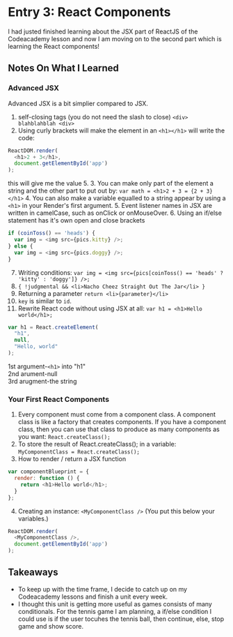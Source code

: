 # Entry 3: React Components
I had justed finished learning about the JSX part of ReactJS of the Codeacademy lesson and now I am moving
on to the second part which is learning the React components!

## Notes On What I Learned 
### Advanced JSX
Advanced JSX is a bit simplier compared to JSX.
1. self-closing tags (you do not need the slash to close) ```<div> blahblahblah <div>```
2. Using curly brackets will make the element in an ```<h1></h1>``` will write the code:
```javascript
ReactDOM.render(
  <h1>2 + 3</h1>,
  document.getElementById('app')
);
```
  this will give me the value 5.
3. You can make only part of the element a string and the other part to put out by:
```var math = <h1>2 + 3 = {2 + 3}</h1>```
4. You can also make a variable equalled to a string appear by using a ```<h1>``` in your Render's first
argument.
5. Event listener names in JSX are written in camelCase, such as onClick or onMouseOver.
6. Using an if/else statement has it's own open and close brackets
```javascript
if (coinToss() == 'heads') {
  var img = <img src={pics.kitty} />;
} else {
  var img = <img src={pics.doggy} />;
}
```
7. Writing conditions: ```var img = <img src={pics[coinToss() == 'heads' ? 'kitty' : 'doggy']} />;```
8. ```{ !judgmental && <li>Nacho Cheez Straight Out The Jar</li> }```
9. Returning a parameter ```return <li>{parameter}</li>```
10. ```key``` is similar to ```id```.
11. Rewrite React code without using JSX at all:
```var h1 = <h1>Hello world</h1>;```
```javascript
var h1 = React.createElement(
  "h1",
  null,
  "Hello, world"
);
```
  1st argument-```<h1>``` into "h1"   
  2nd arument-null  
  3rd arugment-the string
### Your First React Components
1. Every component must come from a component class. A component class is like a factory that creates 
components. If you have a component class, then you can use that class to produce as many components 
as you want: ```React.createClass();```
2. To store the result of React.createClass(); in a variable: ```MyComponentClass = React.createClass();```
3. How to render / return a JSX function
```javascript
var componentBlueprint = {
  render: function () {
    return <h1>Hello world</h1>;
  }
};
```
4. Creating an instance: ```<MyComponentClass />``` (You put this below your variables.)
```javascript
ReactDOM.render(
  <MyComponentClass />,
  document.getElementById('app')
);
```

## Takeaways
* To keep up with the time frame, I decide to catch up on my Codeacademy lessons and finish a unit every week.
* I thought this unit is getting more useful as games consists of many conditionals. For the tennis game I am
planning, a if/else condition I could use is if the user tocuhes the tennis ball, then continue, else, stop game
and show score.